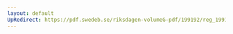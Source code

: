 ```yaml
---
layout: default
UpRedirect: https://pdf.swedeb.se/riksdagen-volumeG-pdf/199192/reg_199192/reg_199192_1041.pdf
---
```

